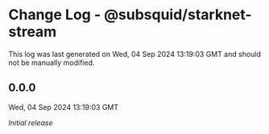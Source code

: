 # Change Log - @subsquid/starknet-stream

This log was last generated on Wed, 04 Sep 2024 13:19:03 GMT and should not be manually modified.

## 0.0.0
Wed, 04 Sep 2024 13:19:03 GMT

_Initial release_

